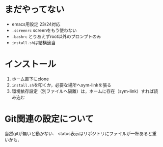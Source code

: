 # まだやってない
* emacs用設定 23/24対応
* `.screenrc` screenをもう使わない
* `.bashrc` とりあえずroot以外のプロンプトのみ
* `install.sh`は結構適当

# インストール
1. ホーム直下にclone
2. `install.sh`を叩くか，必要な場所へsym-linkを張る
3. 環境依存設定（別ファイルへ隔離）は，ホームに存在（sym-link）すれば読み込む

# Git関連の設定について
当然gitが無いと動かない．
status表示はリポジトリにファイルが一杯あると重いかも．

